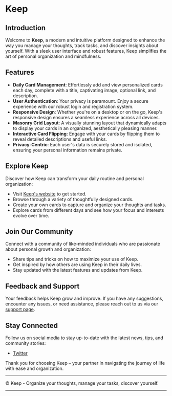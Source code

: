 # Keep

## Introduction

Welcome to **Keep**, a modern and intuitive platform designed to enhance the way you manage your thoughts, track tasks, and discover insights about yourself. With a sleek user interface and robust features, Keep simplifies the art of personal organization and mindfulness.

## Features

- **Daily Card Management**: Effortlessly add and view personalized cards each day, complete with a title, captivating image, optional link, and description.
- **User Authentication**: Your privacy is paramount. Enjoy a secure experience with our robust login and registration system.
- **Responsive Design**: Whether you're on a desktop or on the go, Keep's responsive design ensures a seamless experience across all devices.
- **Masonry Grid Layout**: A visually stunning layout that dynamically adapts to display your cards in an organized, aesthetically pleasing manner.
- **Interactive Card Flipping**: Engage with your cards by flipping them to reveal detailed descriptions and useful links.
- **Privacy-Centric**: Each user's data is securely stored and isolated, ensuring your personal information remains private.

## Explore Keep

Discover how Keep can transform your daily routine and personal organization:

- Visit [Keep's website](#) to get started.
- Browse through a variety of thoughtfully designed cards.
- Create your own cards to capture and organize your thoughts and tasks.
- Explore cards from different days and see how your focus and interests evolve over time.

## Join Our Community

Connect with a community of like-minded individuals who are passionate about personal growth and organization:

- Share tips and tricks on how to maximize your use of Keep.
- Get inspired by how others are using Keep in their daily lives.
- Stay updated with the latest features and updates from Keep.

## Feedback and Support

Your feedback helps Keep grow and improve. If you have any suggestions, encounter any issues, or need assistance, please reach out to us via our [support page](#).

## Stay Connected

Follow us on social media to stay up-to-date with the latest news, tips, and community stories:

- [Twitter](https://twitter.com/eftpmc)

Thank you for choosing Keep – your partner in navigating the journey of life with ease and organization.

---

© Keep - Organize your thoughts, manage your tasks, discover yourself.

---
